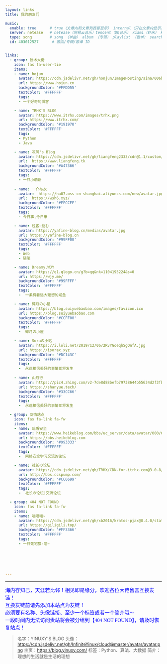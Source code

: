 ```yaml
---
layout: links
title: 我的朋友们

music:
  enable: true      # true（文章内和文章列表都显示） internal（只在文章内显示）
  server: netease   # netease（网易云音乐）tencent（QQ音乐） xiami（虾米） kugou（酷狗）
  type: song        # song （单曲） album （专辑） playlist （歌单） search （搜索）
  id: 403012527      # 歌曲/专辑/歌单 ID


links:
  - group: 技术大佬
    icon: fas fa-user-tie
    items:
    - name: hojun
      avatar: https://cdn.jsdelivr.net/gh/honjun/ImageHosting/sina/006bYVyvgy1ftand2qurdj303c03cdfv.jpg
      url: https://www.hojun.cn
      backgroundColor: '#FFDD55' 
      textColor: '#FFFFFF'
      tags: 
      - 一个好奇的博客

    - name: TRHX’S BLOG
      avatar: https://www.itrhx.com/images/trhx.png
      url: https://www.itrhx.com/
      backgroundColor: '#191970' 
      textColor: '#FFFFFF'
      tags: 
      - Python
      - Java

    - name: 凉风's Blog
      avatar: https://cdn.jsdelivr.net/gh/liangfeng2333/cdn@1.1/custom/avatar.jpg
      url:  https://www.liangfeng.tk
      backgroundColor: '#A47366' 
      textColor: '#FFFFFF'
      tags:
      - 一只小萌新
	  
    - name: 一介布衣
      avatar:  https://ha07.oss-cn-shanghai.aliyuncs.com/new/avatar.jpg
      url:  https://wsh6.xyz/
      backgroundColor: '#FFCCFF' 
      textColor: '#FFFFFF'
      tags:
      - 今日事,今日畢

    - name: 过客~励む
      avatar: https://yafine-blog.cn/medias/avatar.jpg
      url: https://yafine-blog.cn
      backgroundColor: '#99FF00' 
      textColor: '#FFFFFF'
      tags: 
      - Web
      - 随笔

    - name: Dreamy.WJY
      avatar: https://q1.qlogo.cn/g?b=qq&nk=1104195224&s=0
      url: https://wjy.me/
      backgroundColor: '#99FFFF' 
      textColor: '#FFFFFF'
      tags: 
      -  一条有着远大理想的咸鱼

    - name: 碎月の小屋
      avatar: https://blog.suiyuebaobao.com/images/favicon.ico
      url: https://blog.suiyuebaobao.com
      backgroundColor: '#CCFF00' 
      textColor: '#FFFFFF'
      tags: 
      -  碎月の小屋

    - name: Soraの小站
      avatar: https://i.loli.net/2019/12/06/2RvYGoeqhSgQnfA.jpg
      url: https://isorax.xyz
      backgroundColor: '#DC143C' 
      textColor: '#FFFFFF'
      tags: 
      -  永远相信美好的事情即将发生
    
    - name: 山月行
      avatar: https://pic4.zhimg.com/v2-7de8d88befb79738644b55634d2f3fba_xl.jpg
      url: https://shanyue.tech/
      backgroundColor: '#33CC66' 
      textColor: '#FFFFFF'
      tags: 
      -  永远相信美好的事情即将发生

  - group: 友情站点
    icon: fas fa-link fa-fw
    items:
    - name: 暗盾安全
      avatar: https://www.heikeblog.com/bbs/uc_server/data/avatar/000/00/00/03_avatar_small.jpg
      url: https://bbs.heikeblog.com
      backgroundColor: '#993333' 
      textColor: '#FFFFFF'
      tags: 
      -  网络安全学习交流的论坛

    - name: 社长の论坛
      avatar: https://cdn.jsdelivr.net/gh/TRHX/CDN-for-itrhx.com@3.0.8/images/bitmap.gif
      url: http://bbs.ccspump.com/
      backgroundColor: '#CC6699' 
      textColor: '#FFFFFF'
      tags: 
      -  社长の论坛|交流论坛

  - group: 404 NOT FOUND
    icon: fas fa-link fa-fw
    items:
    - name: 喵喵喵~
      avatar: https://cdn.jsdelivr.net/gh/xb2016/kratos-pjax@0.4.0/static/images/favicon.ico
      url: https://giligili.top/
      backgroundColor: '#FF3366' 
      textColor: '#FFFFFF'
      tags:
      - 一只死宅猫-喵~






---
```

---


<font  size = "3" color = "blue"  face = "楷体">海内存知己，天涯若比邻！相见即是缘分，欢迎各位大佬留言互换友链！<br />
互换友链前请先添加本站点为友链！<br />
必须要有名称、头像链接、至少一个标签或者一个简介哦～<br />
一段时间内无法访问贵站将会被分组到【404 NOT FOUND】，请及时恢复站点！
</font>


>  名字：YINUXY'S BLOG
>  头像：https://cdn.jsdelivr.net/gh/InfiniteYinux/cloud@master/avatar/avatar.png
>  主页：https://blog.yinuxy.com/
>  标签：Python、算法、大数据
>  简介：理想的生活就是生活的理想

